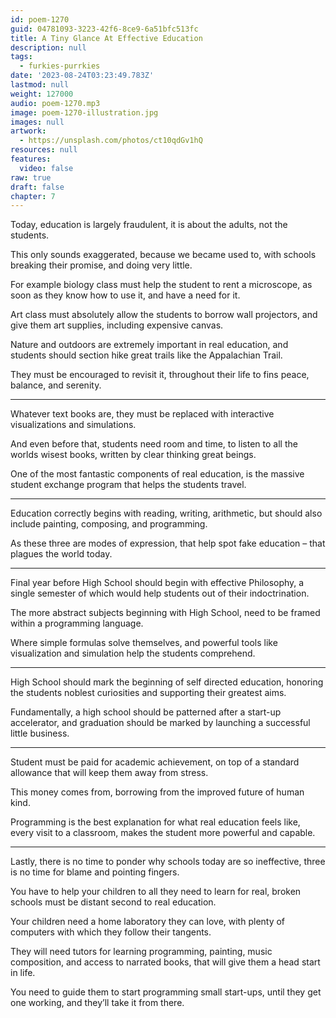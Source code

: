```yaml
---
id: poem-1270
guid: 04781093-3223-42f6-8ce9-6a51bfc513fc
title: A Tiny Glance At Effective Education
description: null
tags:
  - furkies-purrkies
date: '2023-08-24T03:23:49.783Z'
lastmod: null
weight: 127000
audio: poem-1270.mp3
image: poem-1270-illustration.jpg
images: null
artwork:
  - https://unsplash.com/photos/ct10qdGv1hQ
resources: null
features:
  video: false
raw: true
draft: false
chapter: 7
---
```


Today, education is largely fraudulent,
it is about the adults, not the students.

This only sounds exaggerated, because we became used to,
with schools breaking their promise, and doing very little.

For example biology class must help the student to rent a microscope,
as soon as they know how to use it, and have a need for it.

Art class must absolutely allow the students to borrow wall projectors,
and give them art supplies, including expensive canvas.

Nature and outdoors are extremely important in real education,
and students should section hike great trails like the Appalachian Trail.

They must be encouraged to revisit it,
throughout their life to fins peace, balance, and serenity.

---

Whatever text books are,
they must be replaced with interactive visualizations and simulations.

And even before that, students need room and time,
to listen to all the worlds wisest books, written by clear thinking great beings.

One of the most fantastic components of real education,
is the massive student exchange program that helps the students travel.

---

Education correctly begins with reading, writing, arithmetic,
but should also include painting, composing, and programming.

As these three are modes of expression,
that help spot fake education – that plagues the world today.

---

Final year before High School should begin with effective Philosophy,
a single semester of which would help students out of their indoctrination.

The more abstract subjects beginning with High School,
need to be framed within a programming language.

Where simple formulas solve themselves,
and powerful tools like visualization and simulation help the students comprehend.

---

High School should mark the beginning of self directed education,
honoring the students noblest curiosities and supporting their greatest aims.

Fundamentally, a high school should be patterned after a start-up accelerator,
and graduation should be marked by launching a successful little business.

---

Student must be paid for academic achievement,
on top of a standard allowance that will keep them away from stress.

This money comes from,
borrowing from the improved future of human kind.

Programming is the best explanation for what real education feels like,
every visit to a classroom, makes the student more powerful and capable.

---

Lastly, there is no time to ponder why schools today are so ineffective,
three is no time for blame and pointing fingers.

You have to help your children to all they need to learn for real,
broken schools must be distant second to real education.

Your children need a home laboratory they can love,
with plenty of computers with which they follow their tangents.

They will need tutors for learning programming, painting, music composition,
and access to narrated books, that will give them a head start in life.

You need to guide them to start programming small start-ups,
until they get one working, and they’ll take it from there.
